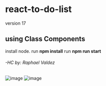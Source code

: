 # react-to-do-list
version 17

## using Class Components

install node.
run **npm install**
run **npm run start**

###### -HC by: Raphael Valdez
![image](https://user-images.githubusercontent.com/22786627/128434867-a1f7fe71-f224-442e-a65c-5e91b8b4baf6.png)
![image](https://user-images.githubusercontent.com/22786627/128434893-2913db44-4f08-4e1a-bb0d-36e14b400f80.png)

